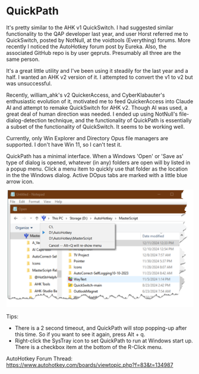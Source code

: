 # QuickPath

It's pretty similar to the AHK v1 QuickSwitch. I had suggested similar functionality to the QAP developer last year, and user Horst referred me to QuickSwitch, posted by NotNull, at the voidtools (Everything) forums. More recently I noticed the AutoHotkey forum post by Eureka. Also, the associated GitHub repo is by user gepruts. Presumably all three are the same person.

It's a great little utility and I've been using it steadily for the last year and a half. I wanted an AHK v2 version of it. I attempted to convert the v1 to v2 but was unsuccessful.

Recently, william_ahk's v2 QuickerAccess, and CyberKlabauter's enthusiastic evolution of it, motivated me to feed QuickerAccess into Claude AI and attempt to remake QuickSwitch for AHK v2. Though AI was used, a great deal of human direction was needed. I ended up using NotNull's file-dialog-detection technique, and the functionality of QuickPath is essentially a subset of the functionality of QuickSwitch. It seems to be working well.

Currently, only Win Explorer and Directory Opus file managers are supported. I don't have Win 11, so I can't test it.

QuickPath has a minimal interface. When a Windows 'Open' or 'Save as' type of dialog is opened, whatever (in any) folders are open will by listed in a popup menu. Click a menu item to quickly use that folder as the location in the the Windows dialog. Active DOpus tabs are marked with a little blue arrow icon.

![Screenshot of QuickPath popup menu](https://github.com/kunkel321/QuickPath/blob/main/QuickPath%20screenshot.png)

Tips:
* There is a 2 second timeout, and QuickPath will stop popping-up after this time. So if you want to see it again, press Alt + q.
* Right-click the SysTray icon to set QuickPath to run at Windows start up. There is a checkbox item at the bottom of the R-Click menu.

AutoHotkey Forum Thread: https://www.autohotkey.com/boards/viewtopic.php?f=83&t=134987
